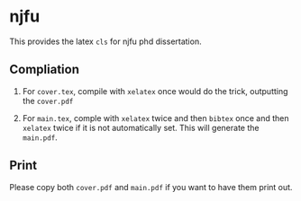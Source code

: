 # njfu

This provides the latex `cls` for njfu phd dissertation.



## Compliation

1. For `cover.tex`, compile with `xelatex` once would do the trick, outputting the `cover.pdf`

2. For `main.tex`, comple with `xelatex` twice and then `bibtex` once and then `xelatex` twice if it is not automatically set. This will generate the `main.pdf`.



## Print

Please copy both `cover.pdf` and `main.pdf` if you want to have them print out. 

